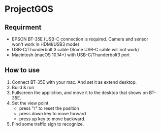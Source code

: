 # ProjectGOS

## Requirment

- EPSON BT-35E (USB-C connection is required. Camera and sensor won't work in HDMI/USB3 mode)
- USB-C/Thunderbolt 3 cable (Some USB-C cable will not work)
- Macintosh (macOS 10.14+) with USB-C/Thunderbolt3 port

## How to use

1. Connect BT-35E with your mac. And set it as extend desktop. 
2. Build & run
3. Fullscreen the appliction, and move it to the desktop that shows on BT-35E.
4. Set the view point
	- press "r" to reset the position
	- press down key to move forward
	- press up key to move backward.
5. Find some traffic sign to recognize.